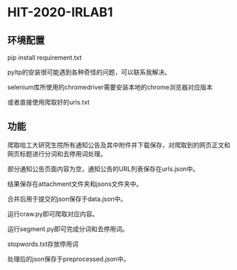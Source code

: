 # HIT-2020-IRLAB1
## 环境配置
pip install requirement.txt

pyltp的安装很可能遇到各种奇怪的问题，可以联系我解决。

selenium库所使用的chromedriver需要安装本地的chrome浏览器对应版本

或者直接使用爬取好的urls.txt
## 功能
爬取哈工大研究生院所有通知公告及其中附件并下载保存，对爬取到的网页正文和网页标题进行分词和去停用词处理。

部分通知公告页面内容为空，通知公告的URL列表保存在urls.json中。

结果保存在attachment文件夹和jsons文件夹中。

合并后用于提交的json保存于data.json中。

运行craw.py即可爬取对应内容。

运行segment.py即可完成分词和去停用词。

stopwords.txt存放停用词

处理后的json保存于preprocessed.json中。